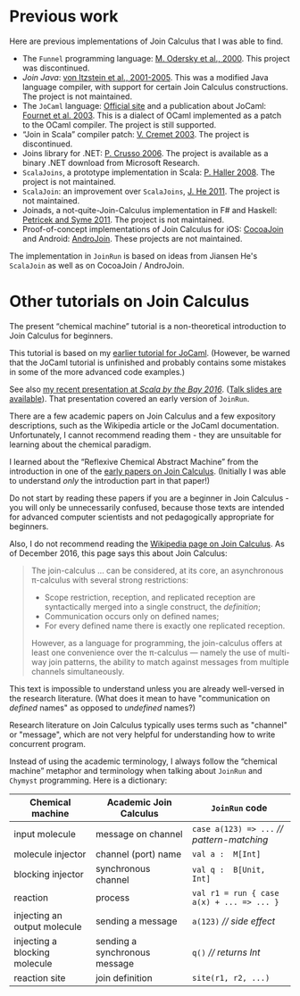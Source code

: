 <link href="{{ site.github.url }}/tables.css" rel="stylesheet">

# Previous work

Here are previous implementations of Join Calculus that I was able to find.

- The `Funnel` programming language: [M. Odersky et al., 2000](http://lampwww.epfl.ch/funnel/). This project was discontinued.
- _Join Java_: [von Itzstein et al., 2001-2005](http://www.vonitzstein.com/Project_JoinJava.html). This was a modified Java language compiler, with support for certain Join Calculus constructions. The project is not maintained.
- The `JoCaml` language: [Official site](http://jocaml.inria.fr) and a publication about JoCaml: [Fournet et al. 2003](http://research.microsoft.com/en-us/um/people/fournet/papers/jocaml-afp4-summer-school-02.pdf). This is a dialect of OCaml implemented as a patch to the OCaml compiler. The project is still supported.
- “Join in Scala” compiler patch: [V. Cremet 2003](http://lampwww.epfl.ch/~cremet/misc/join_in_scala/index.html). The project is discontinued.
- Joins library for .NET: [P. Crusso 2006](http://research.microsoft.com/en-us/um/people/crusso/joins/). The project is available as a binary .NET download from Microsoft Research.
- `ScalaJoins`, a prototype implementation in Scala: [P. Haller 2008](http://lampwww.epfl.ch/~phaller/joins/index.html). The project is not maintained.
- `ScalaJoin`: an improvement over `ScalaJoins`, [J. He 2011](https://github.com/Jiansen/ScalaJoin). The project is not maintained.
- Joinads, a not-quite-Join-Calculus implementation in F# and Haskell: [Petricek and Syme 2011](https://www.microsoft.com/en-us/research/publication/joinads-a-retargetable-control-flow-construct-for-reactive-parallel-and-concurrent-programming/). The project is not maintained.
- Proof-of-concept implementations of Join Calculus for iOS: [CocoaJoin](https://github.com/winitzki/AndroJoin) and Android: [AndroJoin](https://github.com/winitzki/AndroJoin). These projects are not maintained.

The implementation in `JoinRun` is based on ideas from Jiansen He's `ScalaJoin` as well as on CocoaJoin / AndroJoin.

# Other tutorials on Join Calculus

The present “chemical machine” tutorial is a non-theoretical introduction to Join Calculus for beginners.

This tutorial is based on my [earlier tutorial for JoCaml](https://sites.google.com/site/winitzki/tutorial-on-join-calculus-and-its-implementation-in-ocaml-jocaml). (However, be warned that the JoCaml tutorial is unfinished and probably contains some mistakes in some of the more advanced code examples.)

See also [my recent presentation at _Scala by the Bay 2016_](https://scalaebythebay2016.sched.org/event/7iU2/concurrent-join-calculus-in-scala).
([Talk slides are available](https://github.com/winitzki/talks/tree/master/join_calculus)).
That presentation covered an early version of `JoinRun`.

There are a few academic papers on Join Calculus and a few expository descriptions, such as the Wikipedia article or the JoCaml documentation.
Unfortunately, I cannot recommend reading them - they are unsuitable for learning about the chemical paradigm.

I learned about the “Reflexive Chemical Abstract Machine” from the introduction in one of the [early papers on Join Calculus](http://citeseerx.ist.psu.edu/viewdoc/download?doi=10.1.1.32.3078&rep=rep1&type=pdf).
(Initially I was able to understand _only_ the introduction part in that paper!)

Do not start by reading these papers if you are a beginner in Join Calculus - you will only be unnecessarily confused, because those texts are intended for advanced computer scientists and not pedagogically appropriate for beginners.

Also, I do not recommend reading the [Wikipedia page on Join Calculus](https://en.wikipedia.org/wiki/Join-calculus).
As of December 2016, this page says this about Join Calculus:

> The join-calculus ... can be considered, at its core, an asynchronous π-calculus with several strong restrictions:
>
> - Scope restriction, reception, and replicated reception are syntactically merged into a single construct, the _definition_;
> - Communication occurs only on defined names;
> - For every defined name there is exactly one replicated reception.
>
> However, as a language for programming, the join-calculus offers at least one convenience over the π-calculus — namely the use of multi-way join patterns, the ability to match against messages from multiple channels simultaneously.

This text is impossible to understand unless you are already well-versed in the research literature.
(What does it mean to have "communication on _defined_ names" as opposed to _undefined_ names?)

Research literature on Join Calculus typically uses terms such as "channel" or "message", which are not very helpful for understanding how to write concurrent program.

Instead of using the academic terminology, I always follow the “chemical machine” metaphor and terminology when talking about `JoinRun` and `Chymyst` programming.
Here is a dictionary:

| Chemical machine  | Academic Join Calculus | `JoinRun` code |
|---|---|---|
| input molecule | message on channel | `case a(123) => ...` _// pattern-matching_ |
| molecule injector | channel (port) name | `val a :  M[Int]` |
| blocking injector | synchronous channel | `val q :  B[Unit, Int]` |
| reaction | process | `val r1 = run { case a(x) + ... => ... }` |
| injecting an output molecule | sending a message | `a(123)` _// side effect_ |
| injecting a blocking molecule | sending a synchronous message | `q()` _// returns Int_ |
| reaction site | join definition | `site(r1, r2, ...)` |

